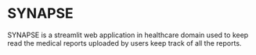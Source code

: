 # SYNAPSE
SYNAPSE is a streamlit web application in healthcare domain used to keep read the medical reports uploaded by users keep track of all the reports. 

